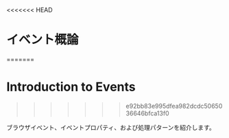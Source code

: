 <<<<<<< HEAD
# イベント概論
=======
# Introduction to Events
>>>>>>> e92bb83e995dfea982dcdc5065036646bfca13f0

ブラウザイベント、イベントプロパティ、および処理パターンを紹介します。
